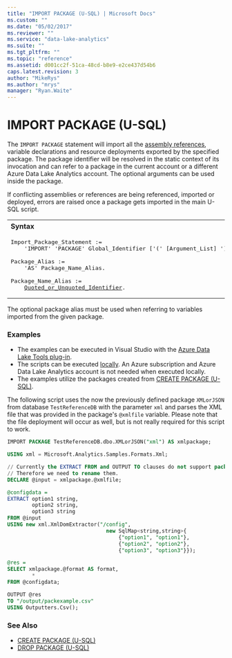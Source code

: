 ```yaml
---
title: "IMPORT PACKAGE (U-SQL) | Microsoft Docs"
ms.custom: ""
ms.date: "05/02/2017"
ms.reviewer: ""
ms.service: "data-lake-analytics"
ms.suite: ""
ms.tgt_pltfrm: ""
ms.topic: "reference"
ms.assetid: d001cc2f-51ca-48cd-b8e9-e2ce437d54b6
caps.latest.revision: 3
author: "MikeRys"
ms.author: "mrys"
manager: "Ryan.Waite"
---
```

# IMPORT PACKAGE (U-SQL)
The `IMPORT PACKAGE` statement will import all the [assembly references](u-sql-assemblies.md), variable declarations and resource deployments exported by the specified package. The package identifier will be resolved in the static context of its invocation and can refer to a package in the current account or a different Azure Data Lake Analytics account. The optional arguments can be used inside the package.

If conflicting assemblies or references are being referenced, imported or deployed, errors are raised once a package gets imported in the main U-SQL script.

<table><th align="left">Syntax</th><tr><td><pre>
Import_Package_Statement :=                                                                              
    'IMPORT' 'PACKAGE' Global_Identifier ['(' [Argument_List] ')'] [Package_Alias].<br />
Package_Alias :=
    'AS' Package_Name_Alias.<br />
Package_Name_Alias := 
    <a href="u-sql-identifiers.md">Quoted_or_Unquoted_Identifier</a>.
</pre></td></tr></table>

The optional package alias must be used when referring to variables imported from the given package.

### Examples
- The examples can be executed in Visual Studio with the [Azure Data Lake Tools plug-in](https://www.microsoft.com/download/details.aspx?id=49504).  
- The scripts can be executed [locally](https://docs.microsoft.com/azure/data-lake-analytics/data-lake-analytics-data-lake-tools-get-started#run-u-sql-locally).  An Azure subscription and Azure Data Lake Analytics account is not needed when executed locally.
- The examples utilize the packages created from [CREATE PACKAGE (U-SQL)](create-package-u-sql.md).

The following script uses the now the previously defined package `XMLorJSON` from database `TestReferenceDB` with the parameter `xml` and parses the XML file that was provided in the package's `@xmlfile` variable. Please note that the file deployment will occur as well, but is not really required for this script to work.
```sql
IMPORT PACKAGE TestReferenceDB.dbo.XMLorJSON("xml") AS xmlpackage;

USING xml = Microsoft.Analytics.Samples.Formats.Xml;

// Currently the EXTRACT FROM and OUTPUT TO clauses do not support package variables.
// Therefore we need to rename them.
DECLARE @input = xmlpackage.@xmlfile;

@configdata =
EXTRACT option1 string,
        option2 string,
        option3 string
FROM @input
USING new xml.XmlDomExtractor("/config", 
                                new SqlMap<string,string>{
                                    {"option1", "option1"},
                                    {"option2", "option2"}, 
                                    {"option3", "option3"}});

@res =
SELECT xmlpackage.@format AS format,
        *
FROM @configdata;

OUTPUT @res
TO "/output/packexample.csv"
USING Outputters.Csv();
```

### See Also
* [CREATE PACKAGE (U-SQL)](create-package-u-sql.md)
* [DROP PACKAGE (U-SQL)](drop-package-u-sql.md)  
